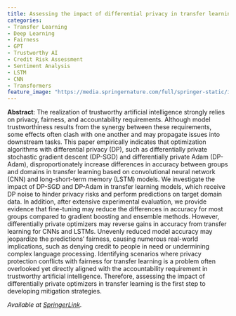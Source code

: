 ```yaml
---
title: Assessing the impact of differential privacy in transfer learning with deep neural networks and transformer language models
categories:
- Transfer Learning
- Deep Learning
- Fairness
- GPT
- Trustworthy AI
- Credit Risk Assessment
- Sentiment Analysis
- LSTM
- CNN
- Transformers
feature_image: "https://media.springernature.com/full/springer-static/image/art%3A10.1007%2Fs00521-024-10547-x/MediaObjects/521_2024_10547_Fig1_HTML.png?as=webp"
---
```


**Abstract**: The realization of trustworthy artificial intelligence strongly relies on privacy, fairness, and accountability requirements. 
Although model trustworthiness results from the synergy between these requirements, some effects often clash with one another and may propagate issues into downstream tasks. 
This paper empirically indicates that optimization algorithms with differential privacy (DP), such as differentially private stochastic gradient descent (DP-SGD) and differentially private Adam (DP-Adam), disproportionately increase differences in accuracy between groups and domains in transfer learning based on convolutional neural network (CNN) and long-short-term memory (LSTM) models. 
We investigate the impact of DP-SGD and DP-Adam in transfer learning models, which receive DP noise to hinder privacy risks and perform predictions on target domain data. 
In addition, after extensive experimental evaluation, we provide evidence that fine-tuning may reduce the differences in accuracy for most groups compared to gradient boosting and ensemble methods. 
However, differentially private optimizers may reverse gains in accuracy from transfer learning for CNNs and LSTMs. Unevenly reduced model accuracy may jeopardize the predictions’ fairness, causing numerous real-world implications, such as denying credit to people in need or undermining complex language processing. 
Identifying scenarios where privacy protection conflicts with fairness for transfer learning is a problem often overlooked yet directly aligned with the accountability requirement in trustworthy artificial intelligence. 
Therefore, assessing the impact of differentially private optimizers in transfer learning is the first step to developing mitigation strategies.

_Available at [SpringerLink](https://link.springer.com/article/10.1007/s00521-024-10547-x)._
